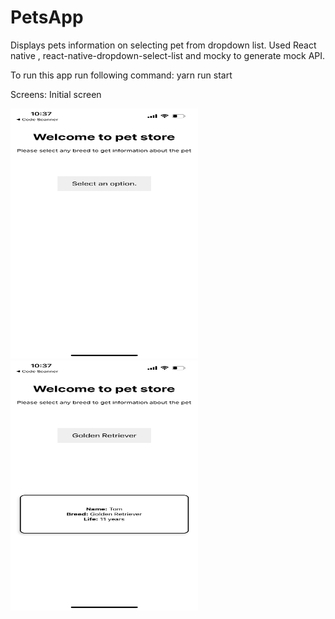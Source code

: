 # PetsApp
Displays pets information on selecting pet from dropdown list. 
Used React native , react-native-dropdown-select-list and mocky to generate mock API.

To run this app run following command:
yarn run start

Screens: 
Initial screen 


<img src="https://github.com/Nikitakumawat/PetsApp/blob/main/IMG_0253.PNG" width="300" height="400" />

<img src="https://github.com/Nikitakumawat/PetsApp/blob/main/IMG_0252.PNG" width="300" height="400" />

